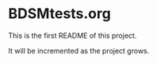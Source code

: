# BDSMtests.org

This is the first README of this project.

It will be incremented as the project grows.

